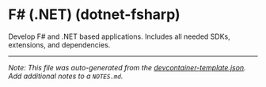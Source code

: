 
# F# (.NET) (dotnet-fsharp)

Develop F# and .NET based applications. Includes all needed SDKs, extensions, and dependencies.





---

_Note: This file was auto-generated from the [devcontainer-template.json](https://github.com/devcontainers/templates/blob/main/src/dotnet-fsharp/devcontainer-template.json).  Add additional notes to a `NOTES.md`._

